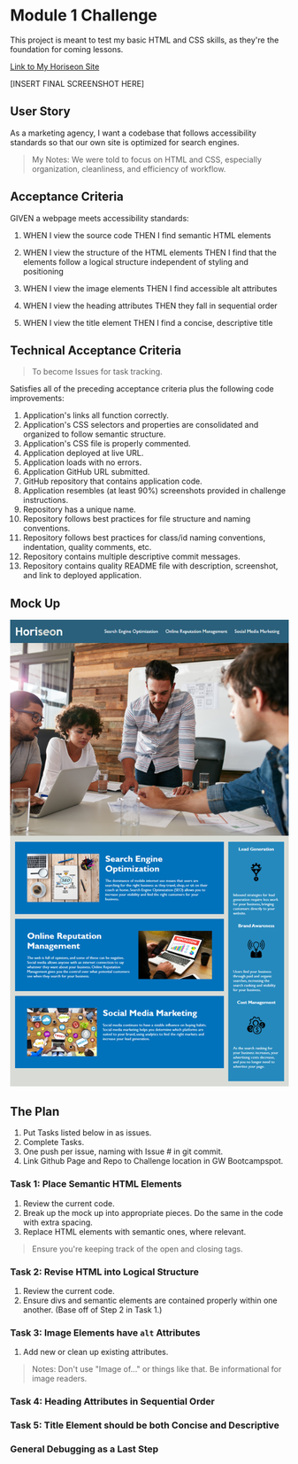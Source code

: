 # Module 1 Challenge
This project is meant to test my basic HTML and CSS skills, as they're the foundation for coming lessons. 

[Link to My Horiseon Site](https://emilynecciai.github.io/urban-octo-telegram/)

[INSERT FINAL SCREENSHOT HERE]


## User Story

As a marketing agency, I want a codebase that follows accessibility standards so that our own site is optimized for search engines.

> My Notes: 
> We were told to focus on HTML and CSS, especially organization, cleanliness, and efficiency of workflow. 

## Acceptance Criteria

GIVEN a webpage meets accessibility standards: 

1. WHEN I view the source code
THEN I find semantic HTML elements

2. WHEN I view the structure of the HTML elements
THEN I find that the elements follow a logical structure independent of styling and positioning

3. WHEN I view the image elements
THEN I find accessible alt attributes

4. WHEN I view the heading attributes
THEN they fall in sequential order

5. WHEN I view the title element
THEN I find a concise, descriptive title

## Technical Acceptance Criteria
> To become Issues for task tracking. 

Satisfies all of the preceding acceptance criteria plus the following code improvements:

1. Application's links all function correctly.
2. Application's CSS selectors and properties are consolidated and organized to follow semantic structure.
3. Application's CSS file is properly commented.
4. Application deployed at live URL.
5. Application loads with no errors.
6. Application GitHub URL submitted.
7. GitHub repository that contains application code.
8. Application resembles (at least 90%) screenshots provided in challenge instructions.
9. Repository has a unique name.
10. Repository follows best practices for file structure and naming conventions.
11. Repository follows best practices for class/id naming conventions, indentation, quality comments, etc.
12. Repository contains multiple descriptive commit messages.
13. Repository contains quality README file with description, screenshot, and link to deployed application.



## Mock Up

![Mock Up of the Horiseon marketing home page.](\assets\images\01-html-css-git-homework-mockup.png)

## The Plan

1. Put Tasks listed below in as issues. 
2. Complete Tasks. 
3. One push per issue, naming with Issue # in git commit. 
4. Link Github Page and Repo to Challenge location in GW Bootcampspot.

### Task 1: Place Semantic HTML Elements

1. Review the current code. 
2. Break up the mock up into appropriate pieces. Do the same in the code with extra spacing. 
3. Replace HTML elements with semantic ones, where relevant. 
> Ensure you're keeping track of the open and closing tags. 


### Task 2: Revise HTML into Logical Structure

1. Review the current code. 
2. Ensure divs and semantic elements are contained properly within one another. (Base off of Step 2 in Task 1.)

### Task 3: Image Elements have `alt` Attributes
1. Add new or clean up existing attributes. 

> Notes: Don't use "Image of..." or things like that. Be informational for image readers. 

### Task 4: Heading Attributes in Sequential Order

### Task 5: Title Element should be both Concise and Descriptive

### General Debugging as a Last Step



